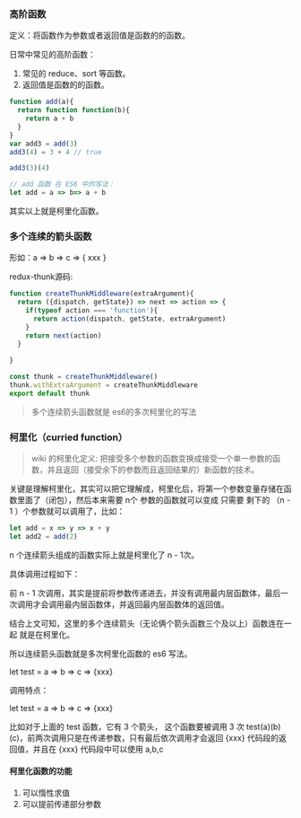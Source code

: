 ### 高阶函数
  定义：将函数作为参数或者返回值是函数的的函数。
 
 日常中常见的高阶函数：
 
  1. 常见的 reduce、sort 等函数。
  2. 返回值是函数的的函数。

```js
function add(a){
  return function function(b){
    return a + b 
  }
}
var add3 = add(3)
add3(4) = 3 + 4 // true 

add3(3)(4)

// add 函数 在 ES6 中的写法：
let add = a => b=> a + b
```
其实以上就是柯里化函数。

### 多个连续的箭头函数
形如：a => b => c => { xxx }

redux-thunk源码:
```js
function createThunkMiddleware(extraArgument){
  return ({dispatch, getState}) => next => action => {
    if(typeof action === 'function'){
      return action(dispatch, getState, extraArgument)
    }
    return next(action)
  }
  
}

const thunk = createThunkMiddleware()
thunk.withExtraArgument = createThunkMiddleware
export default thunk

```
> 多个连续箭头函数就是 es6的多次柯里化的写法

### 柯里化（curried function）

> wiki 的柯里化定义:
把接受多个参数的函数变换成接受一个单一参数的函数，并且返回（接受余下的参数而且返回结果的）新函数的技术。

关键是理解柯里化，其实可以把它理解成，柯里化后，将第一个参数变量存储在函数里面了（闭包），然后本来需要 n个 参数的函数就可以变成 只需要 剩下的 （n - 1 ）个参数就可以调用了，比如：
```js
let add = x => y => x + y
let add2 = add(2)

```

n 个连续箭头组成的函数实际上就是柯里化了 n - 1次。

具体调用过程如下：

前 n - 1 次调用，其实是提前将参数传递进去，并没有调用最内层函数体，最后一次调用才会调用最内层函数体，并返回最内层函数体的返回值。

结合上文可知，这里的多个连续箭头（无论俩个箭头函数三个及以上）函数连在一起 就是在柯里化。

所以连续箭头函数就是多次柯里化函数的 es6 写法。

let test = a => b => c => {xxx}

调用特点：

let test = a => b => c => {xxx}

比如对于上面的 test 函数，它有 3 个箭头， 这个函数要被调用 3 次 test(a)(b)(c)，前两次调用只是在传递参数，只有最后依次调用才会返回 {xxx} 代码段的返回值，并且在 {xxx} 代码段中可以使用 a,b,c

#### 柯里化函数的功能
1. 可以惰性求值
2. 可以提前传递部分参数